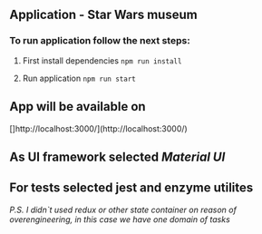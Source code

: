 ## Application - Star Wars museum

### To run application follow the next steps:
1) First install dependencies
```npm run install```

2) Run application
```npm run start```

##  App will be available on 
[]http://localhost:3000/](http://localhost:3000/)


## As UI framework selected *Material UI*

## For tests selected jest and enzyme utilites


*P.S. I didn`t used redux or other state container on reason of overengineering, in this case we have one domain of tasks*


